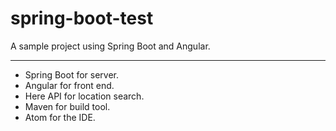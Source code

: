 # spring-boot-test

A sample project using Spring Boot and Angular.

---

- Spring Boot for server.
- Angular for front end.
- Here API for location search.
- Maven for build tool.
- Atom for the IDE.
